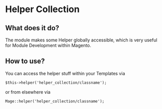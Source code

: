 # Helper Collection

## What does it do?

The module makes some Helper globally accessible, which is very useful for Module Development within Magento.

## How to use?

You can access the helper stuff within your Templates via

	$this->helper('helper_collection/classname');

or from elsewhere via

	Mage::helper('helper_collection/classname');